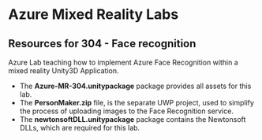 # Azure Mixed Reality Labs

## Resources for 304 - Face recognition

Azure Lab teaching how to implement Azure Face Recognition within a mixed reality Unity3D Application.

- The **Azure-MR-304.unitypackage** package provides all assets for this lab.
- The **PersonMaker.zip** file, is the separate UWP project, used to simplify the process of uploading images to the Face Recognition service.
- The **newtonsoftDLL.unitypackage** package contains the Newtonsoft DLLs, which are required for this lab.